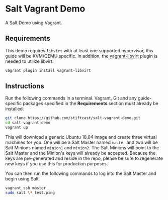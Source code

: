 # Salt Vagrant Demo

A Salt Demo using Vagrant.

## Requirements

This demo requires `libvirt` with at least one supported hypervisor, this guide will be KVM/QEMU specific.
In addition, the [vagrant-libvirt](https://github.com/vagrant-libvirt/vagrant-libvirt) plugin is needed to utilize libvirt:
```sh
vagrant plugin install vagrant-libvirt
```
## Instructions

Run the following commands in a terminal. Vagrant, Git and any guide-specific packages specified in the **Requirements** section  must already be installed.
```sh
git clone https://github.com/stiftcast/salt-vagrant-demo.git
cd salt-vagrant-demo
vagrant up
```

This will download a generic Ubuntu 18.04 image and create three virtual
machines for you. One will be a Salt Master named `master` and two will be Salt
Minions named `minion1` and `minion2`.  The Salt Minions will point to the Salt
Master and the Minion's keys will already be accepted. Because the keys are
pre-generated and reside in the repo, please be sure to regenerate new keys if
you use this for production purposes.

You can then run the following commands to log into the Salt Master and begin
using Salt.
```sh
vagrant ssh master
sudo salt \* test.ping
```
